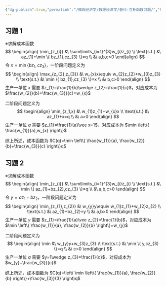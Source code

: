 ```yaml
---
{"dg-publish":true,"permalink":"/微观经济学/数理经济学/替代-互补函数习题/","tags":["数理经济学"],"created":"2024-10-12T10:24:55.000+08:00","updated":"2024-10-12T10:24:55.000+08:00"}
---
```


## 习题 1
※求解成本函数
$$
\begin{align}
\min_{z_{i}} &\ \sum\limits_{i=1}^{3}w_{i}z_{i} \\
\text{s.t.} &\ az_{1}+\min \{ bz_{1},cz_{3} \}=q \\
&\ a,b,c>0
\end{align}
$$
令 $x=\min \{ bz_{1},cz_{3} \}$，一阶段问题定义为
$$
\begin{align}
\max_{z_{2},z_{3}} &\ w_{x}x\equiv w_{2}z_{2}+w_{3}z_{3} \\
\text{s.t.} &\ \min \{ bz_{1},cz_{3} \}=x \\
&\ b,c>0
\end{align}
$$
生产一单位 $x$ 需要 $z_{1}=\frac{1}{b}\wedge z_{2}=\frac{1}{c}$，对应成本为 $\frac{w_{2}}{b}+\frac{w_{3}}{c}=w_{x}$

二阶段问题定义为
$$
\begin{align}
\min_{z_1,x} &\ w_{1}z_{1}+w_{x}x \\
\text{s.t.} &\ az_{1}+x=q \\
&\ a>0
\end{align}
$$
生产一单位 $q$ 需要 $z_{1}=\frac{1}{a}\vee x=1$，对应成本为 $\min \left\{  \frac{w_{1}}{a},w_{x}  \right\}$

综上所述，成本函数为 $C(q)=\min \left\{  \frac{w_{1}}{a}, \frac{w_{2}}{b}+\frac{w_{3}}{c}  \right\}q$

## 习题 2

※求解成本函数
$$
\begin{align}
\min_{z_{i}} &\ \sum\limits_{i=1}^{3}w_{i}z_{i} \\
\text{s.t.} &\ \min \{ az_{1}+bz_{2},cz_{3} \}=q \\
&\ a,b,c>0
\end{align}
$$
令 $y=az_{1}+bz_{2}$，一阶段问题定义为
$$
\begin{align}
\min_{z_{1},z_{2}} &\ w_{y}y\equiv w_{1}z_{1}+w_{2}z_{2} \\
\text{s.t.} &\ az_{1}+bz_{2}=y \\
&\ a,b>0
\end{align}
$$
生产一单位 $y$ 需要 $z_{1}=\frac{1}{a}\vee z_{2}=\frac{1}{b}$，对应成本为 $\min \left\{  \frac{w_{1}}{a}, \frac{w_{2}}{b}  \right\}=w_{y}$

二阶段问题定义为
$$
\begin{align}
\min &\ w_{y}y+w_{3}z_{3} \\
\text{s.t.} &\ \min \{ y,cz_{3} \}=q \\
&\ c>0
\end{align}
$$
生产一单位 $q$ 需要 $y=1\wedge z_{3}=\frac{1}{c}$，对应成本为 $w_{y}+\frac{w_{3}}{c}$

综上所述，成本函数为 $C(q)=\left( \min \left\{  \frac{w_{1}}{a}, \frac{w_{2}}{b}  \right\}+\frac{w_{3}}{3} \right)q$